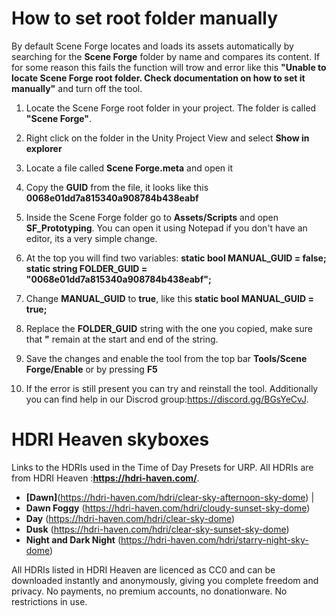 ﻿
# How to set root folder manually

By default Scene Forge locates and loads its assets automatically by searching for the **Scene Forge** folder by name and compares its content. If for some reason this fails the function will trow and error like this **"Unable to locate Scene Forge root folder. Check documentation on how to set it manually"** and turn off the tool.

1. Locate the Scene Forge root folder in your project. The folder is called **"Scene Forge"**.

2. Right click on the folder in the Unity Project View and select **Show in explorer**

3. Locate a file called **Scene Forge.meta** and open it

4. Copy the **GUID** from the file, it looks like this **0068e01dd7a815340a908784b438eabf**

5. Inside the Scene Forge folder go to **Assets/Scripts** and open **SF_Prototyping**. You can open it using Notepad if you don't have an editor, its a very simple change.

6. At the top you will find two variables:
	**static bool MANUAL_GUID = false;
	static string FOLDER_GUID = "0068e01dd7a815340a908784b438eabf";**

7. Change **MANUAL_GUID** to **true**, like this **static bool MANUAL_GUID = true;**

8. Replace the **FOLDER_GUID** string with the one you copied, make sure that **"** remain at the start and end of the string.

9. Save the changes and enable the tool from the top bar **Tools/Scene Forge/Enable** or by pressing **F5**

11. If the error is still present you can try and reinstall the tool. Additionally you can find help in our Discrod group:https://discord.gg/BGsYeCvJ.

# HDRI Heaven skyboxes

Links to the HDRIs used in the Time of Day Presets for URP. All HDRIs are from HDRI Heaven :**https://hdri-haven.com/**.
 
- **[Dawn]**(https://hdri-haven.com/hdri/clear-sky-afternoon-sky-dome) |
- **Dawn Foggy** (https://hdri-haven.com/hdri/cloudy-sunset-sky-dome)
- **Day** (https://hdri-haven.com/hdri/clear-sky-dome)
- **Dusk** (https://hdri-haven.com/hdri/clear-sky-sunset-sky-dome)
- **Night and Dark Night** (https://hdri-haven.com/hdri/starry-night-sky-dome)

All HDRIs listed in HDRI Heaven are licenced as CC0 and can be downloaded instantly and anonymously, giving you complete freedom and privacy. No payments, no premium accounts, no donationware. No restrictions in use.



